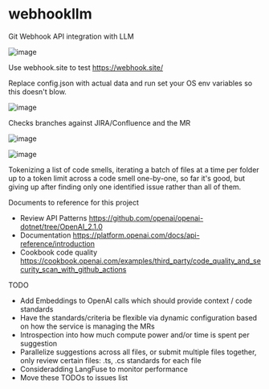 # webhookllm
Git Webhook API integration with LLM

![image](https://github.com/user-attachments/assets/ecb6f5fa-8089-474e-abc8-1d56109f4abf)


Use webhook.site to test https://webhook.site/

Replace config.json with actual data and run
set your OS env variables so this doesn't blow.


![image](https://github.com/user-attachments/assets/455d8892-cad4-4bf5-93ae-be170a4d1aff)


Checks branches against JIRA/Confluence and the MR

![image](https://github.com/user-attachments/assets/1dce6770-f473-4824-ac8f-0115ec0a9456)

![image](https://github.com/user-attachments/assets/9b92c494-0966-400f-8247-2c721ec69a49)

Tokenizing a list of code smells, iterating a batch of files at a time per folder up to a token limit across a code smell one-by-one, so far it's good, but giving up after finding only one identified issue rather than all of them.


Documents to reference for this project
- Review API Patterns https://github.com/openai/openai-dotnet/tree/OpenAI_2.1.0
- Documentation https://platform.openai.com/docs/api-reference/introduction
- Cookbook code quality https://cookbook.openai.com/examples/third_party/code_quality_and_security_scan_with_github_actions


TODO
- Add Embeddings to OpenAI calls which should provide context / code standards
- Have the standards/criteria be flexible via dynamic configuration based on how the service is managing the MRs
- Introspection into how much compute power and/or time is spent per suggestion
- Parallelize suggestions across all files, or submit multiple files together, only review certain files: .ts, .cs  standards for each file
- Consideradding LangFuse to monitor performance
- Move these TODOs to issues list
